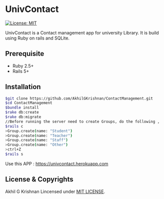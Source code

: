 #   UnivContact
 [![License: MIT](https://img.shields.io/badge/License-MIT-yellow.svg)](LICENSE)

UnivContact is a Contact management app for university Library. It is build using Ruby on rails and SQLite.

## Prerequisite
 * Ruby 2.5+
 * Rails 5+

## Installation
```bash
$git clone https://github.com/AkhilGKrishnan/ContactManagement.git
$cd ContactManagement
$bundle install
$rake db:create
$rake db:migrate
//Before running the server need to create Groups, do the following ,
$rails c
>Group.create(name: "Student")
>Group.create(name: "Teacher")
>Group.create(name: "Staff")
>Group.create(name: "Other")
>ctrl+Z
$rails s

```
Use this APP : https://univcontact.herokuapp.com

## License & Copyrights

Akhil G Krishnan
Lincensed under [MIT LICENSE](LICENSE).

